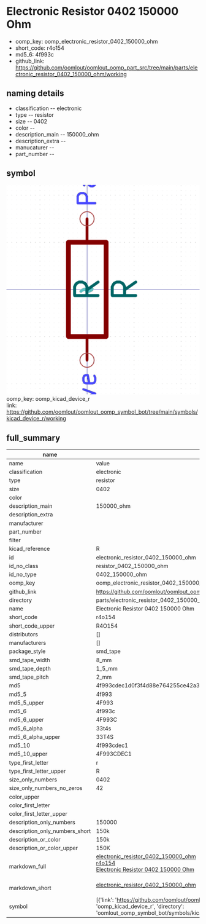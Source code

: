 # Electronic Resistor 0402 150000 Ohm

  
* oomp_key: oomp_electronic_resistor_0402_150000_ohm 
* short_code: r4o154
* md5_6: 4f993c  
* github_link: https://github.com/oomlout/oomlout_oomp_part_src/tree/main/parts/electronic_resistor_0402_150000_ohm/working  
## naming details
* classification -- electronic
* type -- resistor
* size -- 0402
* color -- 
* description_main -- 150000_ohm
* description_extra -- 
* manucaturer -- 
* part_number -- 



## symbol

![](symbol/0/working/working_600.png)  
oomp_key: oomp_kicad_device_r  
link: https://github.com/oomlout/oomlout_oomp_symbol_bot/tree/main/symbols/kicad_device_r/working  


## full_summary
| name | value | 
| --- | --- | 
| name | value | 
| classification | electronic | 
| type | resistor | 
| size | 0402 | 
| color |  | 
| description_main | 150000_ohm | 
| description_extra |  | 
| manufacturer |  | 
| part_number |  | 
| filter |  | 
| kicad_reference | R | 
| id | electronic_resistor_0402_150000_ohm | 
| id_no_class | resistor_0402_150000_ohm | 
| id_no_type | 0402_150000_ohm | 
| oomp_key | oomp_electronic_resistor_0402_150000_ohm | 
| github_link | https://github.com/oomlout/oomlout_oomp_part_src/tree/main/parts/electronic_resistor_0402_150000_ohm/working | 
| directory | parts/electronic_resistor_0402_150000_ohm | 
| name | Electronic Resistor 0402 150000 Ohm | 
| short_code | r4o154 | 
| short_code_upper | R4O154 | 
| distributors | [] | 
| manufacturers | [] | 
| package_style | smd_tape | 
| smd_tape_width | 8_mm | 
| smd_tape_depth | 1_5_mm | 
| smd_tape_pitch | 2_mm | 
| md5 | 4f993cdec1d0f3f4d88e764255ce42a3 | 
| md5_5 | 4f993 | 
| md5_5_upper | 4F993 | 
| md5_6 | 4f993c | 
| md5_6_upper | 4F993C | 
| md5_6_alpha | 33t4s | 
| md5_6_alpha_upper | 33T4S | 
| md5_10 | 4f993cdec1 | 
| md5_10_upper | 4F993CDEC1 | 
| type_first_letter | r | 
| type_first_letter_upper | R | 
| size_only_numbers | 0402 | 
| size_only_numbers_no_zeros | 42 | 
| color_upper |  | 
| color_first_letter |  | 
| color_first_letter_upper |  | 
| description_only_numbers | 150000 | 
| description_only_numbers_short | 150k | 
| description_or_color | 150k | 
| description_or_color_upper | 150K | 
| markdown_full | [electronic_resistor_0402_150000_ohm](https://github.com/oomlout/oomlout_oomp_part_src/tree/main/parts/electronic_resistor_0402_150000_ohm/working)<br>[r4o154](https://github.com/oomlout/oomlout_oomp_part_src/tree/main/parts/electronic_resistor_0402_150000_ohm/working)<br>[Electronic Resistor 0402 150000 Ohm](https://github.com/oomlout/oomlout_oomp_part_src/tree/main/parts/electronic_resistor_0402_150000_ohm/working)<br><br> | 
| markdown_short | [electronic_resistor_0402_150000_ohm](https://github.com/oomlout/oomlout_oomp_part_src/tree/main/parts/electronic_resistor_0402_150000_ohm/working)<br><br> | 
| symbol | [{'link': 'https://github.com/oomlout/oomlout_oomp_symbol_bot/tree/main/symbols/kicad_device_r', 'oomp_key': 'oomp_kicad_device_r', 'directory': 'oomlout_oomp_symbol_bot/symbols/kicad_device_r//working/working.kicad_sym'}] | 
